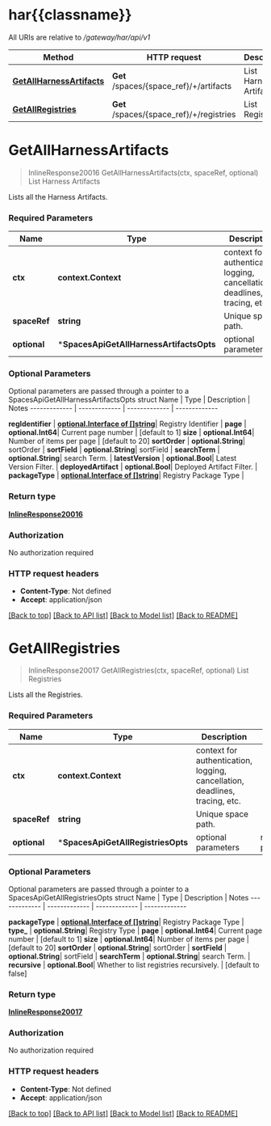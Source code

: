# har{{classname}}

All URIs are relative to */gateway/har/api/v1*

Method | HTTP request | Description
------------- | ------------- | -------------
[**GetAllHarnessArtifacts**](SpacesApi.md#GetAllHarnessArtifacts) | **Get** /spaces/{space_ref}/+/artifacts | List Harness Artifacts
[**GetAllRegistries**](SpacesApi.md#GetAllRegistries) | **Get** /spaces/{space_ref}/+/registries | List Registries

# **GetAllHarnessArtifacts**
> InlineResponse20016 GetAllHarnessArtifacts(ctx, spaceRef, optional)
List Harness Artifacts

Lists all the Harness Artifacts.

### Required Parameters

Name | Type | Description  | Notes
------------- | ------------- | ------------- | -------------
 **ctx** | **context.Context** | context for authentication, logging, cancellation, deadlines, tracing, etc.
  **spaceRef** | **string**| Unique space path. | 
 **optional** | ***SpacesApiGetAllHarnessArtifactsOpts** | optional parameters | nil if no parameters

### Optional Parameters
Optional parameters are passed through a pointer to a SpacesApiGetAllHarnessArtifactsOpts struct
Name | Type | Description  | Notes
------------- | ------------- | ------------- | -------------

 **regIdentifier** | [**optional.Interface of []string**](string.md)| Registry Identifier | 
 **page** | **optional.Int64**| Current page number | [default to 1]
 **size** | **optional.Int64**| Number of items per page | [default to 20]
 **sortOrder** | **optional.String**| sortOrder | 
 **sortField** | **optional.String**| sortField | 
 **searchTerm** | **optional.String**| search Term. | 
 **latestVersion** | **optional.Bool**| Latest Version Filter. | 
 **deployedArtifact** | **optional.Bool**| Deployed Artifact Filter. | 
 **packageType** | [**optional.Interface of []string**](string.md)| Registry Package Type | 

### Return type

[**InlineResponse20016**](inline_response_200_16.md)

### Authorization

No authorization required

### HTTP request headers

 - **Content-Type**: Not defined
 - **Accept**: application/json

[[Back to top]](#) [[Back to API list]](../README.md#documentation-for-api-endpoints) [[Back to Model list]](../README.md#documentation-for-models) [[Back to README]](../README.md)

# **GetAllRegistries**
> InlineResponse20017 GetAllRegistries(ctx, spaceRef, optional)
List Registries

Lists all the Registries.

### Required Parameters

Name | Type | Description  | Notes
------------- | ------------- | ------------- | -------------
 **ctx** | **context.Context** | context for authentication, logging, cancellation, deadlines, tracing, etc.
  **spaceRef** | **string**| Unique space path. | 
 **optional** | ***SpacesApiGetAllRegistriesOpts** | optional parameters | nil if no parameters

### Optional Parameters
Optional parameters are passed through a pointer to a SpacesApiGetAllRegistriesOpts struct
Name | Type | Description  | Notes
------------- | ------------- | ------------- | -------------

 **packageType** | [**optional.Interface of []string**](string.md)| Registry Package Type | 
 **type_** | **optional.String**| Registry Type | 
 **page** | **optional.Int64**| Current page number | [default to 1]
 **size** | **optional.Int64**| Number of items per page | [default to 20]
 **sortOrder** | **optional.String**| sortOrder | 
 **sortField** | **optional.String**| sortField | 
 **searchTerm** | **optional.String**| search Term. | 
 **recursive** | **optional.Bool**| Whether to list registries recursively. | [default to false]

### Return type

[**InlineResponse20017**](inline_response_200_17.md)

### Authorization

No authorization required

### HTTP request headers

 - **Content-Type**: Not defined
 - **Accept**: application/json

[[Back to top]](#) [[Back to API list]](../README.md#documentation-for-api-endpoints) [[Back to Model list]](../README.md#documentation-for-models) [[Back to README]](../README.md)

